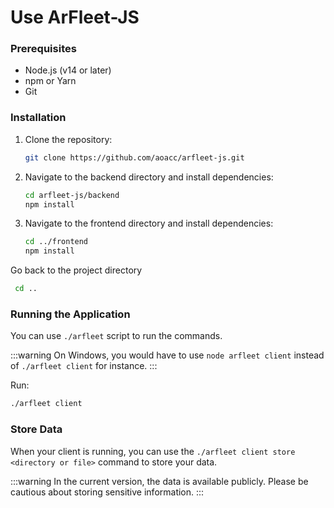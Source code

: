 # Use ArFleet-JS

### Prerequisites

- Node.js (v14 or later)
- npm or Yarn
- Git

### Installation

1. Clone the repository:
   ```bash
   git clone https://github.com/aoacc/arfleet-js.git
   ```
2. Navigate to the backend directory and install dependencies:
   ```bash
   cd arfleet-js/backend
   npm install
   ```
3. Navigate to the frontend directory and install dependencies:
   ```bash
   cd ../frontend
   npm install
   ```
Go back to the project directory
  ```bash
   cd ..
   ```
### Running the Application

You can use `./arfleet` script to run the commands.

:::warning
On Windows, you would have to use `node arfleet client` instead of `./arfleet client` for instance.
:::

Run:

```bash
./arfleet client
```

### Store Data

When your client is running, you can use the `./arfleet client store <directory or file>` command to store your data.

:::warning
In the current version, the data is available publicly. Please be cautious about storing sensitive information.
:::
